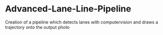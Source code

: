 # Advanced-Lane-Line-Pipeline
Creation of a pipeline which detects lanes with computervision and draws a trajectory onto the output photo
